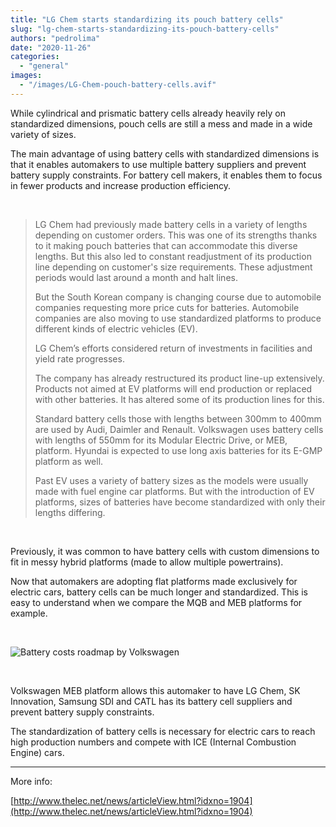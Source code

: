 ```yaml
---
title: "LG Chem starts standardizing its pouch battery cells"
slug: "lg-chem-starts-standardizing-its-pouch-battery-cells"
authors: "pedrolima"
date: "2020-11-26"
categories: 
  - "general"
images: 
  - "/images/LG-Chem-pouch-battery-cells.avif"
---
```


While cylindrical and prismatic battery cells already heavily rely on standardized dimensions, pouch cells are still a mess and made in a wide variety of sizes.

The main advantage of using battery cells with standardized dimensions is that it enables automakers to use multiple battery suppliers and prevent battery supply constraints. For battery cell makers, it enables them to focus in fewer products and increase production efficiency.

 

> LG Chem had previously made battery cells in a variety of lengths depending on customer orders. This was one of its strengths thanks to it making pouch batteries that can accommodate this diverse lengths. But this also led to constant readjustment of its production line depending on customer's size requirements. These adjustment periods would last around a month and halt lines.
> 
> But the South Korean company is changing course due to automobile companies requesting more price cuts for batteries. Automobile companies are also moving to use standardized platforms to produce different kinds of electric vehicles (EV).
> 
> LG Chem’s efforts considered return of investments in facilities and yield rate progresses.
> 
> The company has already restructured its product line-up extensively. Products not aimed at EV platforms will end production or replaced with other batteries. It has altered some of its production lines for this.
> 
> Standard battery cells those with lengths between 300mm to 400mm are used by Audi, Daimler and Renault. Volkswagen uses battery cells with lengths of 550mm for its Modular Electric Drive, or MEB, platform. Hyundai is expected to use long axis batteries for its E-GMP platform as well.
> 
> Past EV uses a variety of battery sizes as the models were usually made with fuel engine car platforms. But with the introduction of EV platforms, sizes of batteries have become standardized with only their lengths differing.

 

Previously, it was common to have battery cells with custom dimensions to fit in messy hybrid platforms (made to allow multiple powertrains).

Now that automakers are adopting flat platforms made exclusively for electric cars, battery cells can be much longer and standardized. This is easy to understand when we compare the MQB and MEB platforms for example.

 

![Battery costs roadmap by Volkswagen](images/battery-costs-roadmap-by-volkswagen.avif)

 

Volkswagen MEB platform allows this automaker to have LG Chem, SK Innovation, Samsung SDI and CATL has its battery cell suppliers and prevent battery supply constraints.

The standardization of battery cells is necessary for electric cars to reach high production numbers and compete with ICE (Internal Combustion Engine) cars.

---

More info:

[http://www.thelec.net/news/articleView.html?idxno=1904](http://www.thelec.net/news/articleView.html?idxno=1904)
